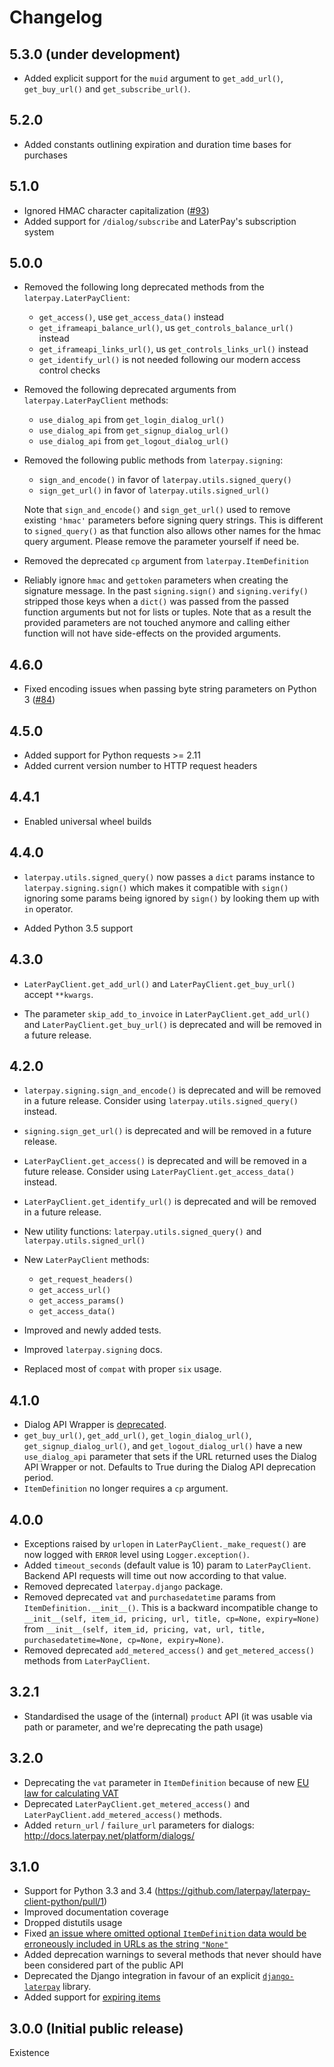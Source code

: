 # Changelog

## 5.3.0 (under development)

* Added explicit support for the `muid` argument to `get_add_url()`,
  `get_buy_url()` and `get_subscribe_url()`.

## 5.2.0

* Added constants outlining expiration and duration time bases for purchases

## 5.1.0

* Ignored HMAC character capitalization
  ([#93](https://github.com/laterpay/laterpay-client-python/issues/93))
* Added support for ``/dialog/subscribe`` and LaterPay's subscription system

## 5.0.0

* Removed the following long deprecated methods from the
  `laterpay.LaterPayClient`:

  * `get_access()`, use `get_access_data()` instead
  * `get_iframeapi_balance_url()`, us `get_controls_balance_url()` instead
  * `get_iframeapi_links_url()`, us `get_controls_links_url()` instead
  * `get_identify_url()` is not needed following our modern access control
    checks

* Removed the following deprecated arguments from `laterpay.LaterPayClient`
  methods:

  * `use_dialog_api` from `get_login_dialog_url()`
  * `use_dialog_api` from `get_signup_dialog_url()`
  * `use_dialog_api` from `get_logout_dialog_url()`

* Removed the following public methods from `laterpay.signing`:

  * `sign_and_encode()` in favor of `laterpay.utils.signed_query()`
  * `sign_get_url()` in favor of `laterpay.utils.signed_url()`

  Note that `sign_and_encode()` and `sign_get_url()` used to remove existing
  `'hmac'` parameters before signing query strings. This is different to
  `signed_query()` as that function also allows other names for the hmac query
  argument. Please remove the parameter yourself if need be.

* Removed the deprecated `cp` argument from `laterpay.ItemDefinition`

* Reliably ignore `hmac` and `gettoken` parameters when creating the signature
  message. In the past `signing.sign()` and `signing.verify()` stripped those
  keys when a `dict()` was passed from the passed function arguments but not
  for lists or tuples. Note that as a result the provided parameters are not
  touched anymore and calling either function will not have side-effects on
  the provided arguments.


## 4.6.0

* Fixed encoding issues when passing byte string parameters on Python 3
  ([#84](https://github.com/laterpay/laterpay-client-python/issues/84))


## 4.5.0

* Added support for Python requests >= 2.11
* Added current version number to HTTP request headers


## 4.4.1

* Enabled universal wheel builds


## 4.4.0

* `laterpay.utils.signed_query()` now passes a `dict` params instance to
  `laterpay.signing.sign()` which makes it compatible with `sign()` ignoring
  some params being ignored by `sign()` by looking them up with `in` operator.

* Added Python 3.5 support


## 4.3.0

* `LaterPayClient.get_add_url()` and `LaterPayClient.get_buy_url()` accept
  `**kwargs`.

* The parameter `skip_add_to_invoice` in `LaterPayClient.get_add_url()` and 
  `LaterPayClient.get_buy_url()` is deprecated and will be removed in a future
  release.


## 4.2.0

* `laterpay.signing.sign_and_encode()` is deprecated and will be removed in a
  future release. Consider using `laterpay.utils.signed_query()` instead.
* `signing.sign_get_url()` is deprecated and will be removed in a future
  release.
* `LaterPayClient.get_access()` is deprecated and will be removed in a future
  release. Consider using `LaterPayClient.get_access_data()` instead.
* `LaterPayClient.get_identify_url()` is deprecated and will be removed in a future
  release.
* New utility functions: `laterpay.utils.signed_query()` and
  `laterpay.utils.signed_url()`
* New `LaterPayClient` methods:

    * `get_request_headers()`
    * `get_access_url()`
    * `get_access_params()`
    * `get_access_data()`

* Improved and newly added tests.
* Improved `laterpay.signing` docs.
* Replaced most of `compat` with proper `six` usage.


## 4.1.0

* Dialog API Wrapper is [deprecated](http://docs.laterpay.net/platform/dialogs/third_party_cookies/).
* `get_buy_url()`, `get_add_url()`, `get_login_dialog_url()`, `get_signup_dialog_url()`, and `get_logout_dialog_url()` have a new `use_dialog_api` parameter that sets if the URL returned uses the Dialog API Wrapper or not. Defaults to True during the Dialog API deprecation period.
* `ItemDefinition` no longer requires a `cp` argument.


## 4.0.0

* Exceptions raised by `urlopen` in `LaterPayClient._make_request()` are now logged with `ERROR` level using `Logger.exception()`.
* Added `timeout_seconds` (default value is 10) param to `LaterPayClient`. Backend API requests will time out now according to that value.
* Removed deprecated `laterpay.django` package.
* Removed deprecated `vat` and `purchasedatetime` params from `ItemDefinition.__init__()`. This is a backward incompatible change to `__init__(self, item_id, pricing, url, title, cp=None, expiry=None)` from `__init__(self, item_id, pricing, vat, url, title, purchasedatetime=None, cp=None, expiry=None)`.
* Removed deprecated `add_metered_access()` and `get_metered_access()` methods from `LaterPayClient`.


## 3.2.1

* Standardised the usage of the (internal) `product` API (it was usable via path or parameter, and we're deprecating the path usage)

## 3.2.0

* Deprecating the `vat` parameter in `ItemDefinition` because of new [EU law for calculating VAT](http://eur-lex.europa.eu/legal-content/EN/TXT/PDF/?uri=CELEX:32006L0112&from=DE)
* Deprecated `LaterPayClient.get_metered_access()` and `LaterPayClient.add_metered_access()` methods.
* Added `return_url` / `failure_url` parameters for dialogs: http://docs.laterpay.net/platform/dialogs/

## 3.1.0

* Support for Python 3.3 and 3.4 (https://github.com/laterpay/laterpay-client-python/pull/1)
* Improved documentation coverage
* Dropped distutils usage
* Fixed [an issue where omitted optional `ItemDefinition` data would be erroneously included in URLs as the string `"None"`](https://github.com/laterpay/laterpay-client-python/pull/19)
* Added deprecation warnings to several methods that never should have been considered part of the public API
* Deprecated the Django integration in favour of an explicit [`django-laterpay`](https://github.com/laterpay/django-laterpay) library.
* Added support for [expiring items](hhttp://docs.laterpay.net/platform/dialogs/)

## 3.0.0 (Initial public release)

Existence
